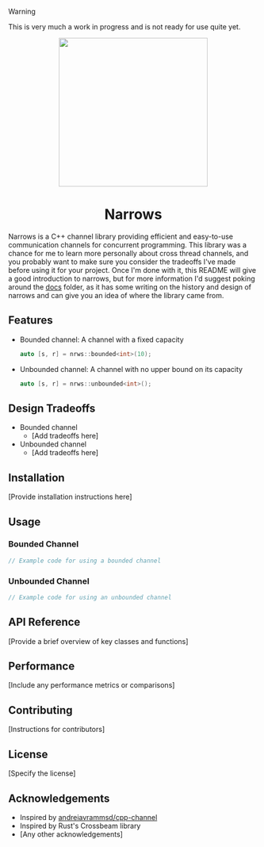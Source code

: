> [!WARNING]
> This is very much a work in progress and is not ready for use quite yet.

<div align="center">
  <img src="https://github.com/nwad123/narrows/blob/main/doc/img/NarrowsGemini.png" width=300>

  <h1>
    Narrows
  </h1>
</div>

Narrows is a C++ channel library providing efficient and easy-to-use communication channels for concurrent programming.
This library was a chance for me to learn more personally about cross thread channels, and you probably want to make sure
you consider the tradeoffs I've made before using it for your project. Once I'm done with it, this README will give a good
introduction to narrows, but for more information I'd suggest poking around the [docs](./doc/) folder, as it has some writing 
on the history and design of narrows and can give you an idea of where the library came from.

## Features

- Bounded channel: A channel with a fixed capacity
    
    ```cpp
    auto [s, r] = nrws::bounded<int>(10);
    ```

- Unbounded channel: A channel with no upper bound on its capacity
    
    ```cpp
    auto [s, r] = nrws::unbounded<int>();
    ```

## Design Tradeoffs

- Bounded channel
  - [Add tradeoffs here]
- Unbounded channel
  - [Add tradeoffs here]

## Installation

[Provide installation instructions here]

## Usage

### Bounded Channel

```cpp
// Example code for using a bounded channel
```

### Unbounded Channel

```cpp
// Example code for using an unbounded channel
```

## API Reference

[Provide a brief overview of key classes and functions]

## Performance

[Include any performance metrics or comparisons]

## Contributing

[Instructions for contributors]

## License

[Specify the license]

## Acknowledgements

- Inspired by [andreiavrammsd/cpp-channel](https://github.com/andreiavrammsd/cpp-channel)
- Inspired by Rust's Crossbeam library
- [Any other acknowledgements]
